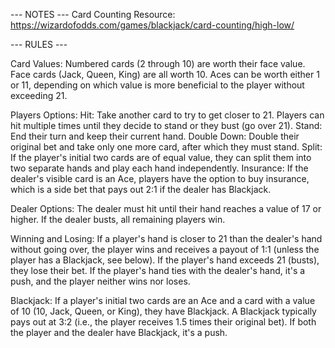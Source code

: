                              
--- NOTES ---
Card Counting Resource: https://wizardofodds.com/games/blackjack/card-counting/high-low/


--- RULES ---
                                         
Card Values:
    Numbered cards (2 through 10) are worth their face value.
    Face cards (Jack, Queen, King) are all worth 10.
    Aces can be worth either 1 or 11, depending on which value is more beneficial to the player without exceeding 21.

Players Options:
    Hit: Take another card to try to get closer to 21. Players can hit multiple times until they decide to stand or they bust (go over 21).
    Stand: End their turn and keep their current hand.
    Double Down: Double their original bet and take only one more card, after which they must stand.
    Split: If the player's initial two cards are of equal value, they can split them into two separate hands and play each hand independently.
    Insurance: If the dealer's visible card is an Ace, players have the option to buy insurance, which is a side bet that pays out 2:1 if the dealer has Blackjack.    

Dealer Options:
    The dealer must hit until their hand reaches a value of 17 or higher.
    If the dealer busts, all remaining players win.

Winning and Losing:
    If a player's hand is closer to 21 than the dealer's hand without going over, the player wins and receives a payout of 1:1 (unless the player has a Blackjack, see below).
    If the player's hand exceeds 21 (busts), they lose their bet.
    If the player's hand ties with the dealer's hand, it's a push, and the player neither wins nor loses.

Blackjack:
    If a player's initial two cards are an Ace and a card with a value of 10 (10, Jack, Queen, or King), they have Blackjack.
    A Blackjack typically pays out at 3:2 (i.e., the player receives 1.5 times their original bet).
    If both the player and the dealer have Blackjack, it's a push.


                                            
                                            
